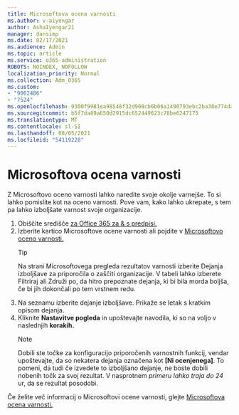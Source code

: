 ```yaml
---
title: Microsoftova ocena varnosti
ms.author: v-aiyengar
author: AshaIyengar21
manager: dansimp
ms.date: 02/17/2021
ms.audience: Admin
ms.topic: article
ms.service: o365-administration
ROBOTS: NOINDEX, NOFOLLOW
localization_priority: Normal
ms.collection: Adm_O365
ms.custom:
- "9002486"
- "7524"
ms.openlocfilehash: 9300f9981ea98548f32d908cb6b06a1490793ebc2ba38e774dac45f5e341a869
ms.sourcegitcommit: b5f7da89a650d2915dc652449623c78be6247175
ms.translationtype: MT
ms.contentlocale: sl-SI
ms.lasthandoff: 08/05/2021
ms.locfileid: "54119228"
---
```

# <a name="microsoft-secure-score"></a>Microsoftova ocena varnosti

Z Microsoftovo oceno varnosti lahko naredite svoje okolje varnejše. To si lahko pomislite kot na oceno varnosti. Pove vam, kako lahko ukrepate, s tem pa lahko izboljšate varnost svoje organizacije.

1. Obiščite središče [za Office 365 za & s predpisi.](https://go.microsoft.com/fwlink/p/?linkid=2077143)
1. Izberite kartico Microsoftove ocene varnosti ali pojdite v [Microsoftovo oceno varnosti.](https://go.microsoft.com/fwlink/?linkid=2099589)
    > [!TIP]
    >  Na strani Microsoftovega pregleda rezultatov varnosti izberite Dejanja izboljšave za priporočila o zaščiti organizacije. V tabeli lahko izberete Filtriraj ali Združi po, da hitro prepoznate dejanja, ki bi bila morda boljša, če bi jih dokončali po tem vrstnem redu.
1. Na seznamu izberite dejanje izboljšave. Prikaže se letak s kratkim opisom dejanja.
1. Kliknite **Nastavitve pogleda** in upoštevajte navodila, ki so na voljo v naslednjih **korakih.**
    > [!NOTE]
    > Dobili ste točke za konfiguracijo priporočenih varnostnih funkcij, vendar upoštevajte, da so nekatera dejanja označena kot **[Ni ocenjenega]**. To pomeni, da tudi če izvedete to izboljšano dejanje, ne boste dobili nobenih točk za svoj rezultat. V nasprotnem *primeru lahko traja do 24* ur, da se rezultat posodobi.

Če želite več informacij o Microsoftovi ocene varnosti, glejte [Microsoftova ocena varnosti.](https://go.microsoft.com/fwlink/?linkid=2103077)
